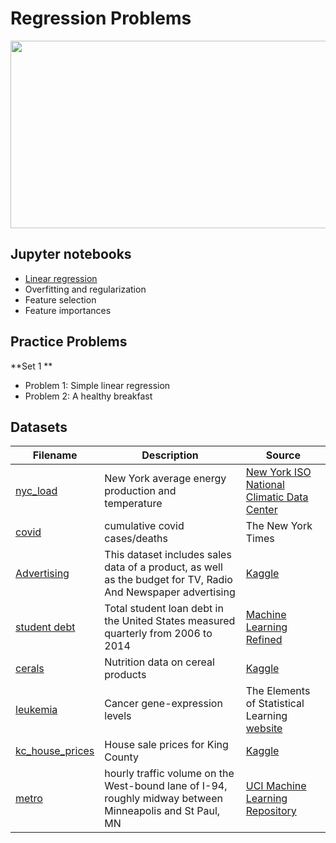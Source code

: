 # Regression Problems

<img src="covid.png" height="300" width = "1300">


## Jupyter notebooks

- [Linear regression](https://github.com/um-perez-alvaro/Data-Science-Practice/blob/master/Jupyter%20Notebooks/Regression/notebooks/Linear%20Regression.ipynb)
- Overfitting and regularization
- Feature selection
- Feature importances
  
## Practice Problems

**Set 1 **
- Problem 1: Simple linear regression
- Problem 2: A healthy breakfast




## Datasets

Filename | Description |  Source
--- | --- |  --- 
[nyc_load](https://raw.githubusercontent.com/um-perez-alvaro/Data-Science-Practice/master/Data/nyc_load.csv) | New York average energy production and temperature | [New York ISO](https://www.nyiso.com/) <br> [National Climatic Data Center](https://www.ncdc.noaa.gov/) |
[covid](https://raw.githubusercontent.com/nytimes/covid-19-data/master/us.csv) | cumulative covid cases/deaths | The New York Times |
[Advertising](https://raw.githubusercontent.com/um-perez-alvaro/Data-Science-Practice/master/Data/Advertising.csv)  | This dataset includes sales data of a product, as well as the budget for TV, Radio And Newspaper advertising | [Kaggle](https://www.kaggle.com/thorgodofthunder/tvradionewspaperadvertising)
[student debt](https://raw.githubusercontent.com/um-perez-alvaro/Data-Science-Theory/master/Data/student%20debt.csv) | Total student loan debt in the United States measured quarterly from 2006 to 2014 | [Machine Learning Refined](https://github.com/nrchade/mlrefined)
[cerals](https://raw.githubusercontent.com/um-perez-alvaro/Data-Science-Theory/master/Data/cereals.csv) | Nutrition data on cereal products | [Kaggle](https://www.kaggle.com/crawford/80-cereals)
[leukemia](https://raw.githubusercontent.com/um-perez-alvaro/Data-Science-Practice/master/Data/leukemia.csv) | Cancer gene-expression levels | The Elements of Statistical Learning [website](https://web.stanford.edu/~hastie/ElemStatLearn/) 
[kc_house_prices](https://raw.githubusercontent.com/um-perez-alvaro/Data-Science-Practice/master/Data/kc_house_data.csv) | House sale prices for King County | [Kaggle](https://www.kaggle.com/harlfoxem/housesalesprediction) |
[metro](https://raw.githubusercontent.com/um-perez-alvaro/Data-Science-Practice/master/Data/metro.csv) | hourly traffic volume on the West-bound lane of I-94, roughly midway between Minneapolis and St Paul, MN |  [UCI Machine Learning Repository](https://archive.ics.uci.edu/ml/datasets/Metro+Interstate+Traffic+Volume) |
